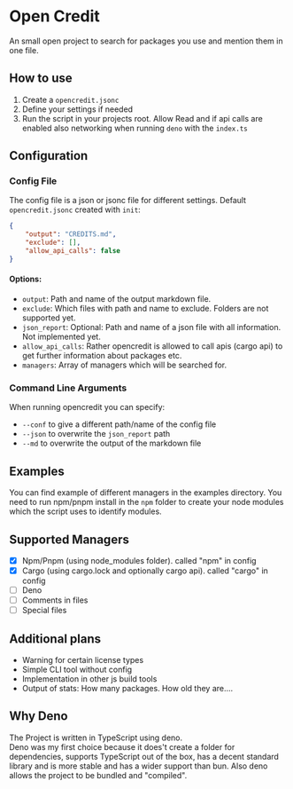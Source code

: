 # Open Credit

An small open project to search for packages you use and mention them in one
file.

## How to use

1. Create a `opencredit.jsonc`
2. Define your settings if needed
3. Run the script in your projects root. Allow Read and if api calls are enabled
   also networking when running `deno` with the `index.ts`

## Configuration

### Config File

The config file is a json or jsonc file for different settings. Default
`opencredit.jsonc` created with `init`:

```json
{
    "output": "CREDITS.md",
    "exclude": [],
    "allow_api_calls": false
}
```

#### Options:

- `output`: Path and name of the output markdown file.
- `exclude`: Which files with path and name to exclude. Folders are not
  supported yet.
- `json_report`: Optional: Path and name of a json file with all information.
  Not implemented yet.
- `allow_api_calls`: Rather opencredit is allowed to call apis (cargo api) to
  get further information about packages etc.
- `managers`: Array of managers which will be searched for.

### Command Line Arguments

When running opencredit you can specify:

- `--conf` to give a different path/name of the config file
- `--json` to overwrite the `json_report` path
- `--md` to overwrite the output of the markdown file

## Examples

You can find example of different managers in the examples directory. You need
to run npm/pnpm install in the `npm` folder to create your node modules which
the script uses to identify modules.

## Supported Managers

- [x] Npm/Pnpm (using node_modules folder). called "npm" in config
- [x] Cargo (using cargo.lock and optionally cargo api). called "cargo" in
      config
- [ ] Deno
- [ ] Comments in files
- [ ] Special files

## Additional plans

- Warning for certain license types
- Simple CLI tool without config
- Implementation in other js build tools
- Output of stats: How many packages. How old they are....

## Why Deno

The Project is written in TypeScript using deno.<br> Deno was my first choice
because it does't create a folder for dependencies, supports TypeScript out of
the box, has a decent standard library and is more stable and has a wider
support than bun. Also deno allows the project to be bundled and "compiled".
